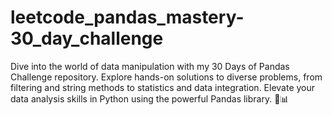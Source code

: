 # leetcode_pandas_mastery-30_day_challenge
Dive into the world of data manipulation with my 30 Days of Pandas Challenge repository. Explore hands-on solutions to diverse problems, from filtering and string methods to statistics and data integration. Elevate your data analysis skills in Python using the powerful Pandas library. 🐼📊
